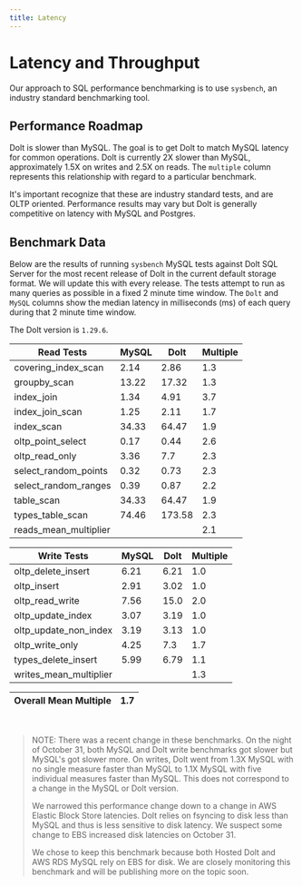 ```yaml
---
title: Latency
---
```


# Latency and Throughput

Our approach to SQL performance benchmarking is to use `sysbench`, an
industry standard benchmarking tool.

## Performance Roadmap

Dolt is slower than MySQL. The goal is to get Dolt to match 
MySQL latency for common operations. Dolt is currently 2X slower 
than MySQL, approximately 1.5X on writes and 2.5X on reads. The 
`multiple` column represents this relationship with regard to a 
particular benchmark.

It's important recognize that these are industry standard tests, and
are OLTP oriented. Performance results may vary but Dolt is 
generally competitive on latency with MySQL and Postgres.

## Benchmark Data

Below are the results of running `sysbench` MySQL tests against Dolt
SQL Server for the most recent release of Dolt in the current default 
storage format. We will update this with every release. The tests 
attempt to run as many queries as possible in a fixed 2 minute time 
window. The `Dolt` and `MySQL` columns show the median latency in 
milliseconds (ms) of each query during that 2 minute time window.

The Dolt version is `1.29.6`.

<!-- START___DOLT___LATENCY_RESULTS_TABLE -->
|       Read Tests        | MySQL |  Dolt  | Multiple |
|-------------------------|-------|--------|----------|
| covering\_index\_scan   |  2.14 |   2.86 |      1.3 |
| groupby\_scan           | 13.22 |  17.32 |      1.3 |
| index\_join             |  1.34 |   4.91 |      3.7 |
| index\_join\_scan       |  1.25 |   2.11 |      1.7 |
| index\_scan             | 34.33 |  64.47 |      1.9 |
| oltp\_point\_select     |  0.17 |   0.44 |      2.6 |
| oltp\_read\_only        |  3.36 |    7.7 |      2.3 |
| select\_random\_points  |  0.32 |   0.73 |      2.3 |
| select\_random\_ranges  |  0.39 |   0.87 |      2.2 |
| table\_scan             | 34.33 |  64.47 |      1.9 |
| types\_table\_scan      | 74.46 | 173.58 |      2.3 |
| reads\_mean\_multiplier |       |        |      2.1 |

|       Write Tests        | MySQL | Dolt | Multiple |
|--------------------------|-------|------|----------|
| oltp\_delete\_insert     |  6.21 | 6.21 |      1.0 |
| oltp\_insert             |  2.91 | 3.02 |      1.0 |
| oltp\_read\_write        |  7.56 | 15.0 |      2.0 |
| oltp\_update\_index      |  3.07 | 3.19 |      1.0 |
| oltp\_update\_non\_index |  3.19 | 3.13 |      1.0 |
| oltp\_write\_only        |  4.25 |  7.3 |      1.7 |
| types\_delete\_insert    |  5.99 | 6.79 |      1.1 |
| writes\_mean\_multiplier |       |      |      1.3 |

| Overall Mean Multiple | 1.7 |
|-----------------------|-----|
<!-- END___DOLT___LATENCY_RESULTS_TABLE -->
<br/>

> NOTE: There was a recent change in these benchmarks.
> On the night of October 31, both MySQL and Dolt write benchmarks
> got slower but MySQL's got slower more. On writes, Dolt went from 1.3X MySQL
> with no single measure faster than MySQL to 1.1X MySQL with five
> individual measures faster than MySQL. This does not correspond to a
> change in the MySQL or Dolt version.
>
> We narrowed this performance change down to a change
> in AWS Elastic Block Store latencies. Dolt relies on fsyncing
> to disk less than MySQL and thus is less sensitive to disk latency.
> We suspect some change to EBS increased disk latencies on October 31.
> 
> We chose to keep this benchmark because both Hosted Dolt and AWS RDS
> MySQL rely on EBS for disk. We are closely monitoring this benchmark and
> will be publishing more on the topic soon. 
